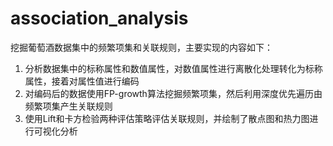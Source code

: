 # association_analysis

挖掘葡萄酒数据集中的频繁项集和关联规则，主要实现的内容如下：
1. 分析数据集中的标称属性和数值属性，对数值属性进行离散化处理转化为标称属性，接着对属性值进行编码  
2. 对编码后的数据使用FP-growth算法挖掘频繁项集，然后利用深度优先遍历由频繁项集产生关联规则  
3. 使用Lift和卡方检验两种评估策略评估关联规则，并绘制了散点图和热力图进行可视化分析  
